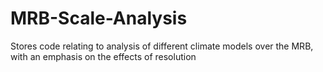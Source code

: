 # MRB-Scale-Analysis
Stores code relating to analysis of different climate models over the MRB, with an emphasis on the effects of resolution
